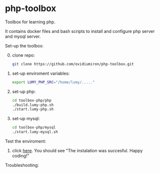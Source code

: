 # php-toolbox
Toolbox for learning php.   

It contains docker files and bash scripts to install and configure php server and  mysql server.  

Set-up the toolbox:

0. clone repo:
   ``` bash
   git clone https://github.com/ovidiumiron/php-toolbox.git 
   ```
1. set-up enviroment variables:
   ``` bash
   export LUMY_PHP_SRC="/home/lumy/....."
   ```
1. set-up php:
   ```bash
   cd toolbox-php/php
   ./build.lumy-php.sh
   ./start.lumy-php.sh
   ``` 
2. set-up mysql:
   ```bash
   cd toolbox-php/mysql
   ./start.lumy-mysql.sh
   ``` 

Test the enviroment:
1. click [here](http://localhost:80/test_php_instalation.html). You should see "The instalation was succesful. Happy coding!"

Troubleshooting:


